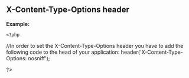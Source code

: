 
X-Content-Type-Options header
-------

**Example:**



    <?php

//In order to set the X-Content-Type-Options header you have to add the following code to the head of your application:
header('X-Content-Type-Options: nosniff'); 

?>


	